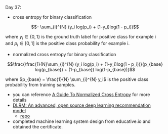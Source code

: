 Day 37:

- cross entropy for binary classification
```math
- \sum_{i}^{N} (y_i log(p_i) + (1-y_i)log(1 - p_i))
```
where $`y_i \in \{0, 1\}`$ is the ground truth label for positive class for example i and $`p_i \in [0, 1]`$ is the positive class probability for example i.
- normalized cross entropy for binary classification
```math
\frac{\frac{1}{N}\sum_{i}^{N} (y_i log(p_i) + (1-y_i)log(1 - p_i))}{p_{base} log(p_{base}) + (1-p_{base}) log(1-p_{base})}
```
where $`p_{base} = \frac{1}{N} \sum_{i}^{N} y_i`$ is the positive class probability from training samples.
- you can reference [A Guide To Normalized Cross Entropy](https://forecastegy.com/posts/normalized-cross-entropy/) for more details
- [DLRM: An advanced, open source deep learning recommendation model](https://ai.meta.com/blog/dlrm-an-advanced-open-source-deep-learning-recommendation-model/)
  - [repo](https://github.com/facebookresearch/dlrm)
- completed machine learning system design from educative.io and obtained the certificate.
